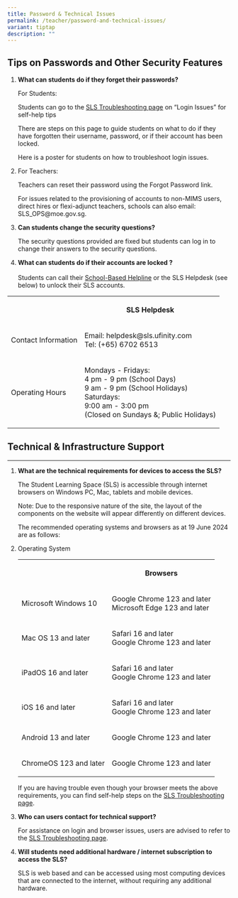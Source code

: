 ```yaml
---
title: Password & Technical Issues
permalink: /teacher/password-and-technical-issues/
variant: tiptap
description: ""
---
```

<h2>Tips on Passwords and Other Security Features</h2>
<ol>
<li>
<p><strong>What can students do if they forget their passwords?</strong>
</p>
<p>For Students:</p>
<p>Students can go to the <a href="/login-troubleshooting/authentication/index/" rel="noopener noreferrer nofollow" target="_blank">SLS Troubleshooting page</a> on
“Login Issues” for self-help tips</p>
<p>There are steps on this page to guide students on what to do if they have
forgotten their username, password, or if their account has been locked.</p>
<p>Here is a poster for students on how to troubleshoot login issues.</p>
</li>
<li>
<p></p>
<p>For Teachers:</p>
<p>Teachers can reset their password using the Forgot Password link.</p>
<p>For issues related to the provisioning of accounts to non-MIMS users,
direct hires or flexi-adjunct teachers, schools can also email: SLS_OPS@moe.gov.sg.</p>
</li>
<li>
<p><strong>Can students change the security questions?</strong>
</p>
<p>The security questions provided are fixed but students can log in to change
their answers to the security questions.</p>
</li>
<li>
<p><strong>What can students do if their accounts are locked ?</strong>
<br>
<br>Students can call their <a href="/login-troubleshooting/get-help/get-help-from-your-school/" rel="noopener noreferrer nofollow" target="_blank">School-Based Helpline</a> or
the SLS Helpdesk (see below) to unlock their SLS accounts.</p>
</li>
</ol>
<table style="minWidth: 50px">
<colgroup>
<col>
<col>
</colgroup>
<tbody>
<tr>
<th rowspan="1" colspan="1">
<p></p>
</th>
<th rowspan="1" colspan="1">
<p>SLS Helpdesk</p>
</th>
</tr>
<tr>
<td rowspan="1" colspan="1">
<p>Contact Information</p>
</td>
<td rowspan="1" colspan="1">
<p>Email: helpdesk@sls.ufinity.com
<br>Tel: (+65) 6702 6513</p>
</td>
</tr>
<tr>
<td rowspan="1" colspan="1">
<p>Operating Hours</p>
</td>
<td rowspan="1" colspan="1">
<p>Mondays - Fridays:
<br>4 pm - 9 pm (School Days)
<br>9 am - 9 pm (School Holidays)
<br>Saturdays:
<br>9:00 am - 3:00 pm
<br>(Closed on Sundays &amp;; Public Holidays)</p>
</td>
</tr>
</tbody>
</table>
<h2>Technical &amp; Infrastructure Support</h2>
<hr>
<ol>
<li>
<p><strong>What are the technical requirements for devices to access the SLS?</strong>
</p>
<p>The Student Learning Space (SLS) is accessible through internet browsers
on Windows PC, Mac, tablets and mobile devices.</p>
<p>Note: Due to the responsive nature of the site, the layout of the components
on the website will appear differently on different devices.</p>
<p>The recommended operating systems and browsers as at 19 June 2024 are
as follows:</p>
</li>
<li>
<p>Operating System</p>
<table style="minWidth: 50px">
<colgroup>
<col>
<col>
</colgroup>
<tbody>
<tr>
<th rowspan="1" colspan="1">
<p></p>
</th>
<th rowspan="1" colspan="1">
<p>Browsers</p>
</th>
</tr>
<tr>
<td rowspan="1" colspan="1">
<p>Microsoft Windows 10</p>
</td>
<td rowspan="1" colspan="1">
<p>Google Chrome 123 and later
<br>Microsoft Edge 123 and later</p>
</td>
</tr>
<tr>
<td rowspan="1" colspan="1">
<p>Mac OS 13 and later</p>
</td>
<td rowspan="1" colspan="1">
<p>Safari 16 and later
<br>Google Chrome 123 and later</p>
</td>
</tr>
<tr>
<td rowspan="1" colspan="1">
<p>iPadOS 16 and later</p>
</td>
<td rowspan="1" colspan="1">
<p>Safari 16 and later
<br>Google Chrome 123 and later</p>
</td>
</tr>
<tr>
<td rowspan="1" colspan="1">
<p>iOS 16 and later</p>
</td>
<td rowspan="1" colspan="1">
<p>Safari 16 and later
<br>Google Chrome 123 and later</p>
</td>
</tr>
<tr>
<td rowspan="1" colspan="1">
<p>Android 13 and later</p>
</td>
<td rowspan="1" colspan="1">
<p>Google Chrome 123 and later</p>
</td>
</tr>
<tr>
<td rowspan="1" colspan="1">
<p>ChromeOS 123 and later</p>
</td>
<td rowspan="1" colspan="1">
<p>Google Chrome 123 and later</p>
</td>
</tr>
</tbody>
</table>
<p>If you are having trouble even though your browser meets the above requirements,
you can find self-help steps on the <a href="/login-troubleshooting/authentication/index/" rel="noopener noreferrer nofollow" target="_blank">SLS Troubleshooting page</a>.</p>
</li>
<li>
<p><strong>Who can users contact for technical support?</strong>
</p>
<p>For assistance on login and browser issues, users are advised to refer
to the <a href="/login-troubleshooting/authentication/index/" rel="noopener noreferrer nofollow" target="_blank">SLS Troubleshooting page</a>.</p>
</li>
<li>
<p><strong>Will students need additional hardware / internet subscription to access the SLS?</strong>
</p>
<p>SLS is web based and can be accessed using most computing devices that
are connected to the internet, without requiring any additional hardware.</p>
</li>
</ol>
<h2></h2>
<p></p>